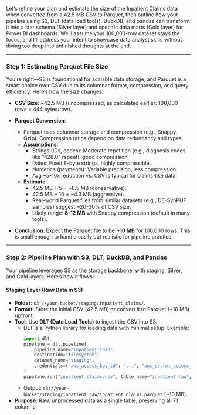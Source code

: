 Let’s refine your plan and estimate the size of the Inpatient Claims data when converted from a 42.5 MB CSV to Parquet, then outline how your pipeline using S3, DLT (data load tools), DuckDB, and pandas can transform it into a star schema (Silver layer) and specific data marts (Gold layer) for Power BI dashboards. We’ll assume your 100,000-row dataset stays the focus, and I’ll address your intent to showcase data analyst skills without diving too deep into unfinished thoughts at the end.

---

### Step 1: Estimating Parquet File Size
You’re right—S3 is foundational for scalable data storage, and Parquet is a smart choice over CSV due to its columnar format, compression, and query efficiency. Here’s how the size changes:

- **CSV Size**: ~42.5 MB (uncompressed, as calculated earlier: 100,000 rows × 444 bytes/row).
- **Parquet Conversion**:
  - Parquet uses columnar storage and compression (e.g., Snappy, Gzip). Compression ratios depend on data redundancy and types.
  - **Assumptions**:
    - Strings (IDs, codes): Moderate repetition (e.g., diagnosis codes like "428.0" repeat), good compression.
    - Dates: Fixed 8-byte strings, highly compressible.
    - Numerics (payments): Variable precision, less compression.
    - Avg ~5-10x reduction vs. CSV is typical for claims-like data.
  - **Estimate**: 
    - 42.5 MB ÷ 5 = ~8.5 MB (conservative).
    - 42.5 MB ÷ 10 = ~4.3 MB (aggressive).
    - Real-world Parquet files from similar datasets (e.g., DE-SynPUF samples) suggest ~20-30% of CSV size.
    - Likely range: **8-12 MB** with Snappy compression (default in many tools).

- **Conclusion**: Expect the Parquet file to be **~10 MB** for 100,000 rows. This is small enough to handle easily but realistic for pipeline practice.

---

### Step 2: Pipeline Plan with S3, DLT, DuckDB, and Pandas
Your pipeline leverages S3 as the storage backbone, with staging, Silver, and Gold layers. Here’s how it flows:

#### Staging Layer (Raw Data in S3)
- **Folder**: `s3://your-bucket/staging/inpatient_claims/`.
- **Format**: Store the initial CSV (42.5 MB) or convert it to Parquet (~10 MB) upfront.
- **Tool**: Use **DLT (Data Load Tools)** to ingest the CSV into S3:
  - DLT is a Python library for loading data with minimal setup. Example:
    ```python
    import dlt
    pipeline = dlt.pipeline(
        pipeline_name="inpatient_load",
        destination="filesystem",
        dataset_name="staging",
        credentials={"aws_access_key_id": "...", "aws_secret_access_key": "..."}
    )
    pipeline.run("inpatient_claims.csv", table_name="inpatient_raw", write_disposition="replace")
    ```
  - Output: `s3://your-bucket/staging/inpatient_raw/inpatient_claims.parquet` (~10 MB).
- **Purpose**: Raw, unprocessed data as a single table, preserving all 71 columns.



